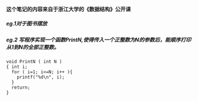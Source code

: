 #### 这个笔记的内容来自于浙江大学的《数据结构》公开课

##### eg.1对于图书摆放

##### eg.2 写程序实现一个函数PrintN,使得传入一个正整数为N的参数后，能顺序打印从1到N的全部正整数。
```
void PrintN ( int N )
{ int i;
  for ( i=1; i<=N; i++ ){
    printf("%d\n", i);
  }
  return;
}
```
